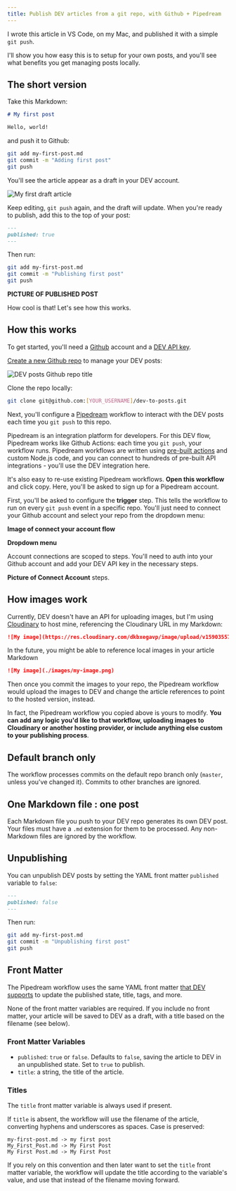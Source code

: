 ```yaml
---
title: Publish DEV articles from a git repo, with Github + Pipedream
---
```


I wrote this article in VS Code, on my Mac, and published it with a simple `git push`.

I'll show you how easy this is to setup for your own posts, and you'll see what benefits you get managing posts locally.

## The short version

Take this Markdown:

```markdown
# My first post

Hello, world!
```

and push it to Github:

```bash
git add my-first-post.md
git commit -m "Adding first post"
git push
```

You'll see the article appear as a draft in your DEV account.

![My first draft article](https://res.cloudinary.com/dkbxegavp/image/upload/v1590355743/dev.to%20posts/dev-to-draft_bmqlgb.png)

Keep editing, `git push` again, and the draft will update. When you're ready to publish, add this to the top of your post:

```markdown
---
published: true
---
```

Then run:

```bash
git add my-first-post.md
git commit -m "Publishing first post"
git push
```

**PICTURE OF PUBLISHED POST**

How cool is that! Let's see how this works.

## How this works

To get started, you'll need a [Github](https://github.com) account and a [DEV API key](https://dev.to/settings/account).

[Create a new Github repo](https://github.com/new) to manage your DEV posts:

![DEV posts Github repo title](https://dev-to-uploads.s3.amazonaws.com/i/kgmyzh4vf6xmj1tbpuj1.png)

Clone the repo locally:

```bash
git clone git@github.com:[YOUR_USERNAME]/dev-to-posts.git
```

Next, you'll configure a [Pipedream](https://pipedream.com) workflow to interact with the DEV posts each time you `git push` to this repo.

Pipedream is an integration platform for developers. For this DEV flow, Pipedream works like Github Actions: each time you `git push`, your workflow runs. Pipedream workflows are written using [pre-built actions](https://docs.pipedream.com/workflows/steps/actions/#using-existing-actions) and custom Node.js code, and you can connect to hundreds of pre-built API integrations - you'll use the DEV integration here.

It's also easy to re-use existing Pipedream workflows. **Open this workflow** and click copy. Here, you'll be asked to sign up for a Pipedream account.

First, you'll be asked to configure the **trigger** step. This tells the workflow to run on every `git push` event in a specific repo. You'll just need to connect your Github account and select your repo from the dropdown menu:

**Image of connect your account flow**

**Dropdown menu**

Account connections are scoped to steps. You'll need to auth into your Github account and add your DEV API key in the necessary steps.

**Picture of Connect Account** steps.

## How images work

Currently, DEV doesn't have an API for uploading images, but I'm using [Cloudinary](https://cloudinary.com/) to host mine, referencing the Cloudinary URL in my Markdown:

```markdown
![My image](https://res.cloudinary.com/dkbxegavp/image/upload/v1590355743/dev.to%20posts/dev-to-draft_bmqlgb.png)
```

In the future, you might be able to reference local images in your article Markdown

```markdown
![My image](./images/my-image.png)
```

Then once you commit the images to your repo, the Pipedream workflow would upload the images to DEV and change the article references to point to the hosted version, instead.

In fact, the Pipedream workflow you copied above is yours to modify. **You can add any logic you'd like to that workflow, uploading images to Cloudinary or another hosting provider, or include anything else custom to your publishing process**.

## Default branch only

The workflow processes commits on the default repo branch only (`master`, unless you've changed it). Commits to other branches are ignored.

## One Markdown file : one post

Each Markdown file you push to your DEV repo generates its own DEV post. Your files must have a `.md` extension for them to be processed. Any non-Markdown files are ignored by the workflow.

## Unpublishing

You can unpublish DEV posts by setting the YAML front matter `published` variable to `false`:

```markdown
---
published: false
---
```

Then run:

```bash
git add my-first-post.md
git commit -m "Unpublishing first post"
git push
```

## Front Matter

The Pipedream workflow uses the same YAML front matter [that DEV supports](https://dev.to/p/editor_guide) to update the published state, title, tags, and more.

None of the front matter variables are required. If you include no front matter, your article will be saved to DEV as a draft, with a title based on the filename (see below).

### Front Matter Variables

- `published`: `true` or `false`. Defaults to `false`, saving the article to DEV in an unpublished state. Set to `true` to publish.
- `title`: a string, the title of the article.

### Titles

The `title` front matter variable is always used if present.

If `title` is absent, the workflow will use the filename of the article, converting hyphens and underscores as spaces. Case is preserved:

```
my-first-post.md -> my first post
My_First_Post.md -> My First Post
My First Post.md -> My First Post
```

If you rely on this convention and then later want to set the `title` front matter variable, the workflow will update the title according to the variable's value, and use that instead of the filename moving forward.
